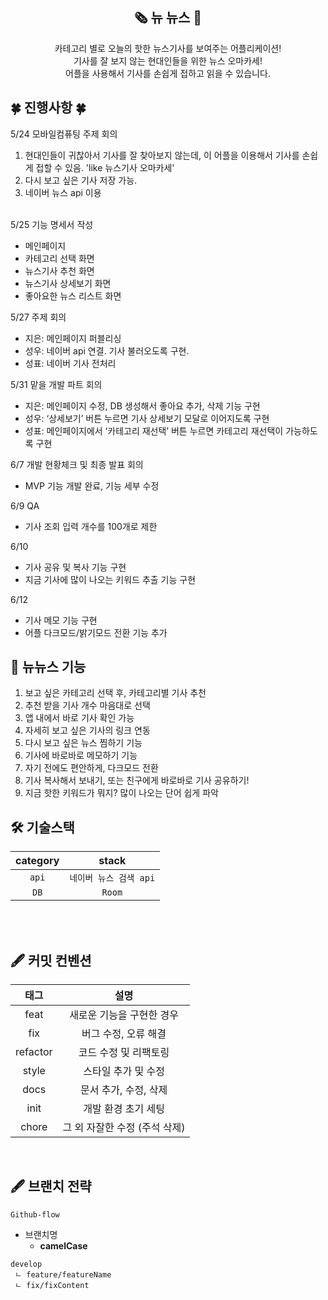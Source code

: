 
<div align="center">

<h2>🗞️ 뉴 뉴스 📰</h2>


<div>카테고리 별로 오늘의 핫한 뉴스기사를 보여주는 어플리케이션!<br/>
기사를 잘 보지 않는 현대인들을 위한 뉴스 오마카세!<br/> 어플을 사용해서 기사를 손쉽게 접하고 읽을 수 있습니다.</div>



</div>


<h2> 🍀 진행사항 🍀 </h2>

5/24 모바일컴퓨팅 주제 회의<br/>
1. 현대인들이 귀찮아서 기사를 잘 찾아보지 않는데, 이 어플을 이용해서 기사를 손쉽게 접할 수 있음. 'like 뉴스기사 오마카세'<br/>
2. 다시 보고 싶은 기사 저장 가능. <br/>
3. 네이버 뉴스 api 이용<br/> <br/>

5/25 기능 명세서 작성<br/>
- 메인페이지
- 카테고리 선택 화면
- 뉴스기사 추천 화면
- 뉴스기사 상세보기 화면
- 좋아요한 뉴스 리스트 화면

5/27 주제 회의<br/>

- 지은: 메인페이지 퍼블리싱
- 성우: 네이버 api 연결. 기사 불러오도록 구현.
- 성표: 네이버 기사 전처리
     
    
5/31 맡을 개발 파트 회의     

- 지은: 메인페이지 수정, DB 생성해서 좋아요 추가, 삭제 기능 구현
- 성우: ‘상세보기’ 버튼 누르면 기사 상세보기 모달로 이어지도록 구현
- 성표: 메인페이지에서 ‘카테고리 재선택’ 버튼 누르면 카테고리 재선택이 가능하도록 구현

6/7 개발 현황체크 및 최종 발표 회의   
   
- MVP 기능 개발 완료, 기능 세부 수정

6/9 QA
- 기사 조회 입력 개수를 100개로 제한

6/10 
- 기사 공유 및 복사 기능 구현
- 지금 기사에 많이 나오는 키워드 추출 기능 구현

6/12
- 기사 메모 기능 구현
- 어플 다크모드/밝기모드 전환 기능 추가


<h2>📌   뉴뉴스 기능</h2>    

1. 보고 싶은 카테고리 선택 후, 카테고리별 기사 추천
2. 추천 받을 기사 개수 마음대로 선택
3. 앱 내에서 바로 기사 확인 가능
4. 자세히 보고 싶은 기사의 링크 연동
5. 다시 보고 싶은 뉴스 찜하기 기능
6. 기사에 바로바로 메모하기 기능
7. 자기 전에도 편안하게, 다크모드 전환
8. 기사 복사해서 보내기, 또는 친구에게 바로바로 기사 공유하기!
9. 지금 핫한 키워드가 뭐지? 많이 나오는 단어 쉽게 파악




<h2> 🛠 기술스택 </h2>

|  **category**   |          **stack**           |
| :-------------: | :--------------------------: |
|    `api`     |            `네이버 뉴스 검색 api`            |
|    `DB`     |            `Room`            |


<br/>

<br/>

## 🖋️ 커밋 컨벤션

| **태그**  |           **설명**            |
| :-------: | :---------------------------: |
|   feat   |   새로운 기능을 구현한 경우   |
|    fix   |     버그 수정, 오류 해결      |
|  refactor |     코드 수정 및 리팩토링     |
|  style |      스타일 추가 및 수정      |
|    docs  |     문서 추가, 수정, 삭제     |
|    init   |      개발 환경 초기 세팅      |
|   chore  | 그 외 자잘한 수정 (주석 삭제) |

<br />

## 🖋️ 브랜치 전략

`Github-flow`

- 브랜치명
    - **camelCase**

```
develop
 ㄴ feature/featureName
 ㄴ fix/fixContent
```

<br />

